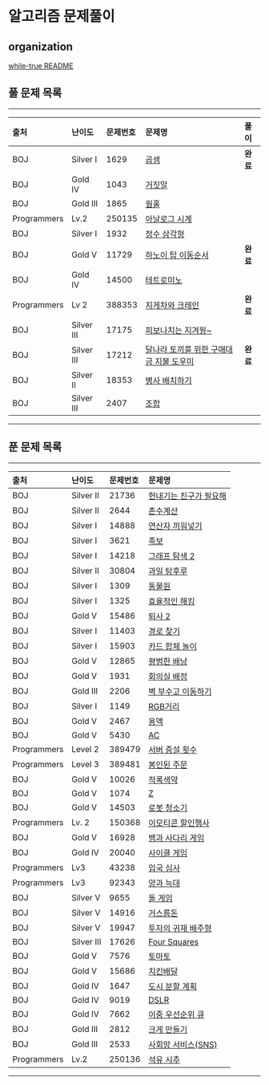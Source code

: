 # 알고리즘 문제풀이

## organization

[while-true README](https://github.com/SSAFY-while-true)

## 풀 문제 목록

---

|출처|난이도|문제번호|문제명|풀이|
|:---|:---|:---|:---|:---|
|BOJ|Silver I|1629|[곱셈](https://www.acmicpc.net/problem/1629)|**완료**|
|BOJ|Gold IV|1043|[거짓말](https://www.acmicpc.net/problem/1043)||
|BOJ|Gold III|1865|[웜홀](https://www.acmicpc.net/problem/1865)||
|Programmers|Lv.2|250135|[아날로그 시계](https://school.programmers.co.kr/learn/courses/30/lessons/250135)||
|BOJ|Silver I|1932|[정수 삼각형](https://www.acmicpc.net/problem/1932)||
|BOJ|Gold V|11729|[하노이 탑 이동순서](https://www.acmicpc.net/problem/11729)|**완료**|
|BOJ|Gold IV|14500|[테트로미노](https://www.acmicpc.net/problem/14500)||
|Programmers|Lv 2|388353|[지게차와 크레인](https://school.programmers.co.kr/learn/courses/30/lessons/388353)|**완료**|
|BOJ|Silver III|17175|[피보나치는 지겨웡~](https://www.acmicpc.net/problem/17175)||
|BOJ|Silver III|17212|[달나라 토끼를 위한 구매대금 지불 도우미](https://www.acmicpc.net/problem/17212)|**완료**|
|BOJ|Silver II|18353|[병사 배치하기](https://www.acmicpc.net/problem/18353)||
|BOJ|Silver III|2407|[조합](https://www.acmicpc.net/problem/2407)||

---

## 푼 문제 목록

---

|출처|난이도|문제번호|문제명|
|:---|:---|:---|:---|
|BOJ|Silver II|21736|[헌내기는 친구가 필요해](https://www.acmicpc.net/problem/21736)|
|BOJ|Silver II|2644|[촌수계산](https://www.acmicpc.net/problem/2644)|
|BOJ|Silver I|14888|[연산자 끼워넣기](https://www.acmicpc.net/problem/14888)|
|BOJ|Silver I|3621|[족보](https://www.acmicpc.net/problem/3621)|
|BOJ|Silver I|14218|[그래프 탐색 2](https://www.acmicpc.net/problem/14218)|
|BOJ|Silver II|30804|[과일 탕후루](https://www.acmicpc.net/problem/30804)|
|BOJ|Silver I|1309|[동물원](https://www.acmicpc.net/problem/1309)|
|BOJ|Silver I|1325|[효율적인 해킹](https://www.acmicpc.net/problem/1325)|
|BOJ|Gold V|15486|[퇴사 2](https://www.acmicpc.net/problem/15486)|
|BOJ|Silver I|11403|[경로 찾기](https://www.acmicpc.net/problem/11403)|
|BOJ|Silver I|15903|[카드 합체 놀이](https://www.acmicpc.net/problem/15903)|
|BOJ|Gold V|12865|[평범한 배낭](https://www.acmicpc.net/problem/12865)|
|BOJ|Gold V|1931|[회의실 배정](https://www.acmicpc.net/problem/1931)|
|BOJ|Gold III|2206|[벽 부수고 이동하기](https://www.acmicpc.net/problem/2206)|
|BOJ|Silver I|1149|[RGB거리](https://www.acmicpc.net/problem/1149)|
|BOJ|Gold V|2467|[용액](https://www.acmicpc.net/problem/2467)|
|BOJ|Gold V|5430|[AC](https://www.acmicpc.net/problem/5430)|
|Programmers|Level 2|389479|[서버 증설 횟수](https://school.programmers.co.kr/learn/courses/30/lessons/389479)|
|Programmers|Level 3|389481|[봉인된 주문](https://school.programmers.co.kr/learn/courses/30/lessons/389481)|
|BOJ|Gold V|10026|[적록색약](https://www.acmicpc.net/problem/10026)|
|BOJ|Gold V|1074|[Z](https://www.acmicpc.net/problem/1074)|
|BOJ|Gold V|14503|[로봇 청소기](https://www.acmicpc.net/problem/14503)|
|Programmers|Lv. 2 |150368|[이모티콘 할인행사](https://school.programmers.co.kr/learn/courses/30/lessons/150368)|
|BOJ|Gold V|16928|[뱀과 사다리 게임](https://www.acmicpc.net/problem/16928)|
|BOJ|Gold IV|20040|[사이클 게임](https://www.acmicpc.net/problem/20040)|
|Programmers|Lv3|43238|[입국 심사](https://school.programmers.co.kr/learn/courses/30/lessons/43238)|
|Programmers|Lv3|92343|[양과 늑대](https://school.programmers.co.kr/learn/courses/30/lessons/92343)|
|BOJ|Silver V|9655|[돌 게임](https://www.acmicpc.net/problem/9655)|
|BOJ|Silver V|14916|[거스름돈](https://www.acmicpc.net/problem/14916)|
|BOJ|Silver V|19947|[투자의 귀재 배주형](https://www.acmicpc.net/problem/19947)|
|BOJ|Silver III|17626|[Four Squares](https://www.acmicpc.net/problem/17626)|
|BOJ|Gold V|7576|[토마토](https://www.acmicpc.net/problem/7576)|
|BOJ|Gold V|15686|[치킨배달](https://www.acmicpc.net/problem/15686)|
|BOJ|Gold IV|1647|[도시 분할 계획](https://www.acmicpc.net/problem/1647)|
|BOJ|Gold IV|9019|[DSLR](https://www.acmicpc.net/problem/9019)|
|BOJ|Gold IV|7662|[이중 우선순위 큐](https://www.acmicpc.net/problem/7662)|
|BOJ|Gold III|2812|[크게 만들기](https://www.acmicpc.net/problem/2812)|
|BOJ|Gold III|2533|[사회망 서비스(SNS)](https://www.acmicpc.net/problem/2533)|
|Programmers|Lv.2|250136|[석유 시추](https://school.programmers.co.kr/learn/courses/30/lessons/250136)|

---
